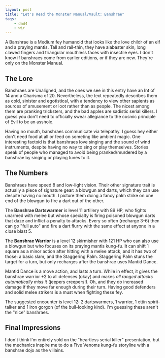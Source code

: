 ```yaml
---
layout: post
title: "Let's Read the Monster Manual/Vault: Banshrae"
tags:
    - dnd4
    - wir
---
```


A Banshrae is a Medium fey humanoid that looks like the love childr of an elf
and a praying mantis. Tall and rail-thin, they have alabaster skin, long clawed
fingers and triangular mouthless faces with insectile eyes. I don't know if
banshraes come from earlier editions, or if they are new. They're only on the
Monster Manual.

## The Lore

Banshraes are Unaligned, and the ones we see in this entry have an Int of 14 and
a Charisma of 20. Nevertheless, the text repeatedly describes them as cold,
sinister and egotistical, with a tendency to view other sapients as sources of
amusement or loot rather than as people. The nicest among them are pranking
tricksters, and the bad apples are sadistic serial killers. I guess you don't
need to officially swear allegiance to the cosmic principle of Evil to be an
asshole.

Having no mouth, banshraes communicate via telepathy. I guess hey either don't
need food at all or feed on someting like ambient magic. One interesting factoid
is that banshraes love singing and the sound of wind instruments, despite having
no way to sing or play themselves. Stories speak of people who managed to avoid
being pranked/murdered by a banshrae by singing or playing tunes to it.

## The Numbers

Banshraes have speed 8 and low-light vision. Their other signature trait is
actually a piece of signature gear: a blowgun and darts, which they can use
despite having no mouth. I picture them doing a fancy palm strike on one end of
the blowgun to fire a dart out of the other.

The **Banshrae Dartswarmer** is level 11 artillery with 89 HP, who fights
unarmed with melee but whose specialty is firing poisoned blowgun darts that
daze and inflict a penalty to attacks. Every so often (recharge 3-6) then can go
"full auto" and fire a dart flurry with the same effect at anyone in a close
blast 5.

The **Banshrae Warrior** is a level 12 skirmisher with 121 HP who can also use a
blowgun but who focuses on its praying mantis kung-fu. It can shift 1 square as
a minor action after hitting with a melee attack, and it has two of those: a
basic slam, and the Staggering Palm. Staggering Palm stuns the target for a
turn, but only recharges after the banshrae uses Mantid Dance.

Mantid Dance is a move action, and lasts a turn. While in effect, it gives the
banshrae warrior +2 to all defenses (okay) and makes _all ranged attacks
automatically miss it_ (jeepers creepers!). Oh, and they do increased damage if
they move far enough during their turn. Having good defenders and solid melee
strikers is a must when fighting these fey.

The suggested encounter is level 12: 2 dartswarmers, 1 warrior, 1 ettin
spirit-talker and 1 iron gorgon (of the bull-looking kind). I'm guessing these
aren't the "nice" banshraes.

## Final Impressions

I don't think I'm entirely sold on the "heartless serial killer" presentation,
but the mechanics inspire me to do a Five Venoms kung-fu storyline with a
banshrae dojo as the villains.
